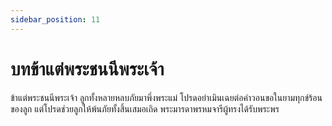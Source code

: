 ```yaml
---
sidebar_position: 11
---
```


# บทข้าแต่พระชนนีพระเจ้า

ข้าแต่พระชนนีพระเจ้า ลูกทั้งหลายหลบภัยมาพึ่งพระแม่ โปรดอย่าเมินเฉยต่อคำวอนขอในยามทุกข์ร้อนของลูก แต่โปรดช่วยลูกให้พ้นภัยทั้งสิ้นเสมอเถิด พระมารดาพรหมจารีผู้ทรงได้รับพระพร